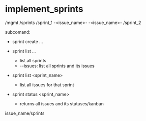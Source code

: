 # implement_sprints

/mgmt
    /sprints
        /sprint_1
            <repo>-<issue_name>-<kanban>
            <repo>-<issue_name>-<kanban>
        /sprint_2

subcomand:

- sprint create ...
- sprint list ...
    - list all sprints
    - --issues: list all sprints and its issues
- sprint list <sprint_name>
    - list all issues for that sprint

- sprint status <sprint_name>
    - returns all issues and its statuses/kanban

issue_name/sprints
